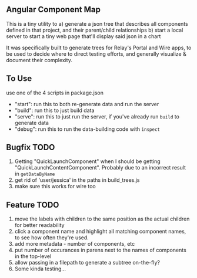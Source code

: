 ## Angular Component Map
This is a tiny utility to 
  a) generate a json tree that describes all components defined in that project, and  their parent/child relationships
  b) start a local server to start a tiny web page that'll display said json in a chart 

It was specifically built to generate trees for Relay's Portal and Wire apps, to be used to decide where to direct testing efforts, and generally visualize & document their complexity.

## To Use 
use one of the 4 scripts in package.json 
  - "start": run this to both re-generate data and run the server
  - "build": run this to just build data
  - "serve": run this to just run the server, if you've already run `build` to generate data
  - "debug": run this to run the data-building code with `inspect`

## Bugfix TODO
1) Getting "QuickLaunchComponent" when I should be getting "QuickLaunchContentComponent".  Probably due to an incorrect result in `getDataByName`
2) get rid of 'user/jessica' in the paths in build_trees.js
3) make sure this works for wire too

## Feature TODO
1) move the labels with children to the same position as the actual children for better readability
2) click a component name and highlight all matching component names, to see how often they're used.  
3) add more metadata - number of components, etc
4) put number of occurances in parens next to the names of components in the top-level
5) allow passing in a filepath to generate a subtree on-the-fly?
6) Some kinda testing...